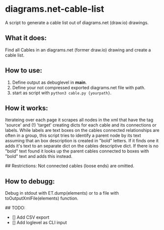 # diagrams.net-cable-list
A script to generate a cable list out of diagrams.net (draw.io) drawings.

## What it does:
Find all Cables in an diagrams.net (former draw.io) drawing and create a cable list.

## How to use:
1. Define output as debuglevel in __main__.
2. Define your not compressed exported diagrams.net file with path.
3. start as script with `python3 cable.py {yourpath}`.

## How it works:
Iterateing over each page it scrapes all nodes in the xml that have the tag 'source' 
and (!) 'target' creating dicts for each cable and its connections or labels.
While labels are text boxes on the cables connected relationships are often in a group,
this script tries to identify a parent node by its text assuming that an box description is 
created in "bold" letters. If it finds one it adds it's text to an separate dict on the 
cables descriptive dict. If there is no "bold" text found it looks up the parent 
cables connected to boxes with "bold" text and adds this instead.

## Restrictions:
Not connected cables (loose ends) are omitted.

## How to debugg:
Debug in stdout with  ET.dump(elements) or to a file with toOutputXmlFile(elements) function.

## TODO:
- [] Add CSV export
- [] Add loglevel as CLI input
